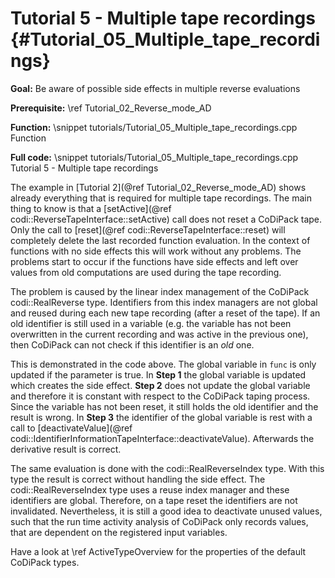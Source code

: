 Tutorial 5 - Multiple tape recordings {#Tutorial_05_Multiple_tape_recordings}
=======

**Goal:** Be aware of possible side effects in multiple reverse evaluations

**Prerequisite:** \ref Tutorial_02_Reverse_mode_AD

**Function:**
\snippet tutorials/Tutorial_05_Multiple_tape_recordings.cpp Function

**Full code:**
\snippet tutorials/Tutorial_05_Multiple_tape_recordings.cpp Tutorial 5 - Multiple tape recordings

The example in [Tutorial 2](@ref Tutorial_02_Reverse_mode_AD) shows already everything that is required for multiple 
tape recordings. The main thing to know is that a [setActive](@ref codi::ReverseTapeInterface::setActive) call does not
reset a CoDiPack tape. Only the call to [reset](@ref codi::ReverseTapeInterface::reset) will completely delete the last
recorded function evaluation. In the context of functions with no side effects this will work without any problems. The
problems start to occur if the functions have side effects and left over values from old computations are used during
the tape recording.

The problem is caused by the linear index management of the CoDiPack codi::RealReverse type. Identifiers from this
index managers are not global and reused during each new tape recording (after a reset of the tape). If an old
identifier is still used in a variable (e.g. the variable has not been overwritten in the current recording and was
active in the previous one), then CoDiPack can not check if this identifier is an _old_ one.

This is demonstrated in the code above. The global variable in `func` is only updated if the parameter is true.
In **Step 1** the global variable is updated which creates the side effect.
**Step 2** does not update the global variable and therefore it is constant with respect to the CoDiPack taping process.
Since the variable has not been reset, it still holds the old identifier and the result is wrong. In **Step 3** the
identifier of the global variable is rest with a call to
[deactivateValue](@ref codi::IdentifierInformationTapeInterface::deactivateValue). Afterwards the derivative result is
correct.

The same evaluation is done with the codi::RealReverseIndex type. With this type the result is correct without handling
the side effect. The codi::RealReverseIndex type uses a reuse index manager and these identifiers are global. Therefore,
on a tape reset the identifiers are not invalidated. Nevertheless, it is still a good idea to deactivate unused values,
such that the run time activity analysis of CoDiPack only records values, that are dependent on the registered input
variables.

Have a look at \ref ActiveTypeOverview for the properties of the default CoDiPack types.
